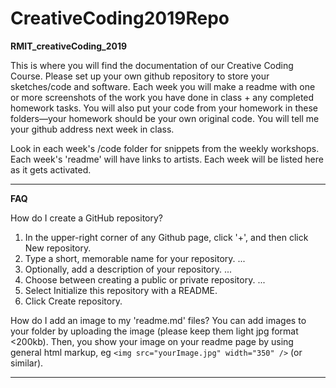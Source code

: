 # CreativeCoding2019Repo
<strong>RMIT_creativeCoding_2019</strong>

This is where you will find the documentation of our Creative Coding Course.
Please set up your own github repository to store your sketches/code and software.
Each week you will make a readme with one or more screenshots of the work you have done in class + any completed homework tasks.
You will also put your code from your homework in these folders—your homework should be your own original code.
You will tell me your github address next week in class. 

Look in each week's /code folder for snippets from the weekly workshops.
Each week's 'readme' will have links to artists.
Each week will be listed here as it gets activated.


_____________________________________
<strong>FAQ</strong>

How do I create a GitHub repository?
  1. In the upper-right corner of any Github page, click '+', and then click New repository.
  2. Type a short, memorable name for your repository. ...
  3. Optionally, add a description of your repository. ...
  4. Choose between creating a public or private repository. ...
  5. Select Initialize this repository with a README.
  6. Click Create repository.

How do I add an image to my 'readme.md' files?
  You can add images to your folder by uploading the image (please keep them light jpg format <200kb).
  Then, you show your image on your readme page by using general html markup, eg `<img src="yourImage.jpg" width="350" />` (or similar).
_____________________________________
